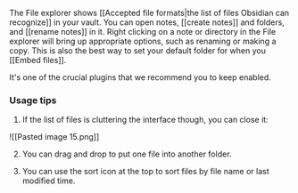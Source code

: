 The File explorer shows [[Accepted file formats|the list of files Obsidian can recognize]] in your vault. You can open notes, [[create notes]] and folders, and [[rename notes]] in it. Right clicking on a note or directory in the File explorer will bring up appropriate options, such as renaming or making a copy. This is also the best way to set your default folder for when you [[Embed files]].

It's one of the crucial plugins that we recommend you to keep enabled.

### Usage tips

1. If the list of files is cluttering the interface though, you can close it:

![[Pasted image 15.png]]

2. You can drag and drop to put one file into another folder.

3. You can use the sort icon at the top to sort files by file name or last modified time.